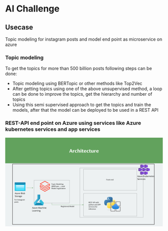 # AI Challenge

## Usecase

Topic modeling for instagram posts and model end point as microservice on azure

### Topic modeling
To get the topics for more than 500 billion posts following steps can be done:
- Topic modeling using BERTopic or other methods like Top2Vec
- After getting topics using one of the above unsupervised method, a loop can be done to improve the topics, get the hierarchy and number of topics
- Using this semi supervised approach to get the topics and train the models, after that the model can be deployed to be used in a REST API

### REST-API end point on Azure using services like Azure kubernetes services and app services
![Basic architecture](architecture.png)
